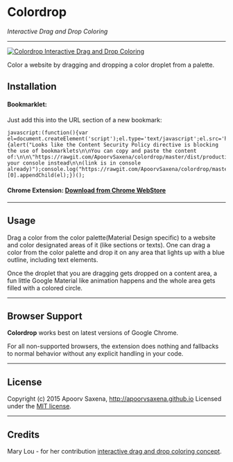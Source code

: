 Colordrop
=====
*Interactive Drag and Drop Coloring*
***

[![Colordrop Interactive Drag and Drop Coloring](https://raw.githubusercontent.com/ApoorvSaxena/colordrop/master/chrome-extension/images/coloring_concept.gif)](https://chrome.google.com/webstore/detail/colordrop-interactive-dra/gdoiopdelonmejbbcfoiibojafcpihhm)

Color a website by dragging and dropping a color droplet from a palette.

Installation
-----

#### Bookmarklet:

Just add this into the URL section of a new bookmark:

```
javascript:(function(){var el=document.createElement('script');el.type='text/javascript';el.src='https://rawgit.com/ApoorvSaxena/colordrop/master/dist/production.min.js';el.onerror=function(){alert("Looks like the Content Security Policy directive is blocking the use of bookmarklets\n\nYou can copy and paste the content of:\n\n\"https://rawgit.com/ApoorvSaxena/colordrop/master/dist/production.min.js\"\n\ninto your console instead\n\n(link is in console already)");console.log("https://rawgit.com/ApoorvSaxena/colordrop/master/dist/production.min.js");};document.getElementsByTagName('body')[0].appendChild(el);})();
```

#### Chrome Extension: [Download from Chrome WebStore](https://chrome.google.com/webstore/detail/colordrop-interactive-dra/gdoiopdelonmejbbcfoiibojafcpihhm)
***

Usage
-----

Drag a color from the color palette(Material Design specific) to a website and color designated areas of it (like sections or texts). One can drag a color from the color palette and drop it on any area that lights up with a blue outline, including text elements.

Once the droplet that you are dragging gets dropped on a content area, a fun little Google Material like animation happens and the whole area gets filled with a colored circle.
***

Browser Support
-----

**Colordrop** works best on latest versions of Google Chrome.

For all non-supported browsers, the extension does nothing and fallbacks to normal behavior without any explicit handling in your code.
***

License
-----

Copyright (c) 2015 Apoorv Saxena, http://apoorvsaxena.github.io
Licensed under the [MIT license](http://opensource.org/licenses/MIT).
***

Credits
-----

Mary Lou - for her contribution [interactive drag and drop coloring concept](http://tympanus.net/codrops/2015/04/22/interactive-drag-drop-coloring-concept/).